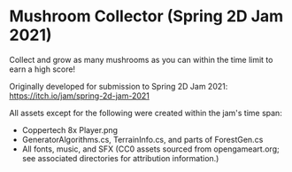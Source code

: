 # Mushroom Collector (Spring 2D Jam 2021)

Collect and grow as many mushrooms as you can within the time limit to earn a high score!

Originally developed for submission to Spring 2D Jam 2021: https://itch.io/jam/spring-2d-jam-2021

All assets except for the following were created within the jam's time span:
* Coppertech 8x Player.png
* GeneratorAlgorithms.cs, TerrainInfo.cs, and parts of ForestGen.cs
* All fonts, music, and SFX (CC0 assets sourced from opengameart.org; see associated directories for attribution information.)